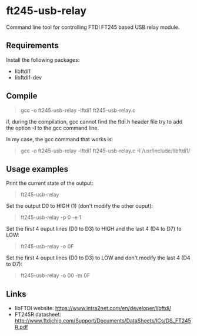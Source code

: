 # ft245-usb-relay
Command line tool for controlling FTDI FT245 based USB relay module.

## Requirements
Install the following packages: 
* libftdi1
* libftdi1-dev

## Compile
> gcc -o ft245-usb-relay -lftdi1 ft245-usb-relay.c

if, during the compilation, gcc cannot find the ftdi.h header file try to add the 
option **-I** to the gcc command line.

In my case, the gcc command that works is:
> gcc -o ft245-usb-relay -lftdi1 ft245-usb-relay.c -I /usr/include/libftdi1/

## Usage examples

Print the current state of the output:
> ft245-usb-relay

Set the output D0 to HIGH (1) (don't modify the other ouput):
> ft245-usb-relay -p 0 -e 1

Set the first 4 ouput lines (D0 to D3) to HIGH and the last 4 (D4 to D7) to LOW:
> ft245-usb-relay -o 0F

Set the first 4 ouput lines (D0 to D3) to LOW and don't modify the last 4 (D4 to D7):
> ft245-usb-relay -o 00 -m 0F

## Links
* libFTDI website: https://www.intra2net.com/en/developer/libftdi/
* FT245R datasheet: http://www.ftdichip.com/Support/Documents/DataSheets/ICs/DS_FT245R.pdf
